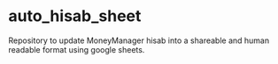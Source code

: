 # auto_hisab_sheet
Repository to update MoneyManager hisab into a shareable and human readable format using google sheets.
